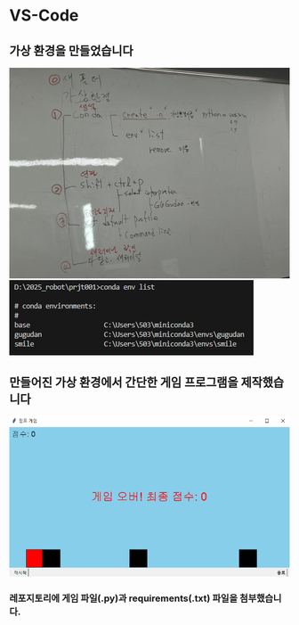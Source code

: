 # VS-Code

## 가상 환경을 만들었습니다
![수업자료](image/IMG_2441.jpeg)
![가상환경](image/캡처.PNG)


## 만들어진 가상 환경에서 간단한 게임 프로그램을 제작했습니다
![가상환경](image/캡처(1).PNG)

### 레포지토리에 게임 파일(.py)과 requirements(.txt) 파일을 첨부했습니다.

